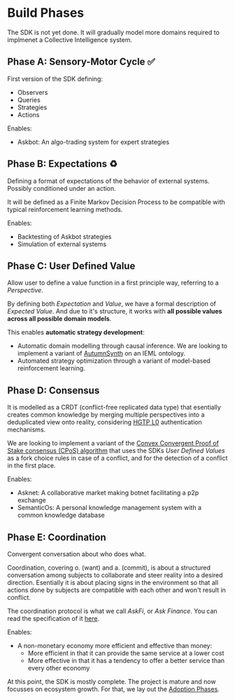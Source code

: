 # Build Phases

The SDK is not yet done. It will gradually model more domains required to implmenet a Collective Intelligence system.

## Phase A: Sensory-Motor Cycle ✅

First version of the SDK defining:

- Observers
- Queries
- Strategies
- Actions

Enables:

- Askbot: An algo-trading system for expert strategies

## Phase B: Expectations ♻️

Defining a format of expectations of the behavior of external systems. Possibly conditioned under an action.

It will be defined as a Finite Markov Decision Process to be compatible with typical reinforcement learning methods.

Enables:

- Backtesting of Askbot strategies
- Simulation of external systems

## Phase C: User Defined Value

Allow user to define a value function in a first principle way, referring to a _Perspective_.

By defining both _Expectation_ and _Value_, we have a formal description of _Expected Value_. And due to it's structure, it works with **all possible values across all possible domain models**.

This enables **automatic strategy development**:

- Automatic domain modelling through causal inference. We are looking to implement a variant of [AutumnSynth](https://www.basis.ai/blog/autumn/) on an IEML ontology.
- Automated strategy optimization through a variant of model-based reinforcement learning.

## Phase D: Consensus

It is modelled as a CRDT (conflict-free replicated data type) that esentially creates common knowledge by merging multiple perspectives into a deduplicated view onto reality, considering [HGTP L0](https://docs.constellationnetwork.io/learn/) authentication mechanisms.

We are looking to implement a variant of the [Convex Convergent Proof of Stake consensus (CPoS) algorithm](https://convex.world/technology?section=Convergent+Proof+of+Stake) that uses the SDKs _User Defined Values_ as a fork choice rules in case of a conflict, and for the detection of a conflict in the first place.

Enables:

- Asknet: A collaborative market making botnet facilitating a p2p exchange
- SemanticOs: A personal knowledge management system with a common knowledge database

## Phase E: Coordination

Convergent conversation about who does what.

Coordination, covering o. (want) and a. (commit), is about a structured conversation among subjects to collaborate and steer reality into a desired direction. Esentially it is about placing signs in the environment so that all actions done by subjects are compatible with each other and won't result in conflict.

The coordination protocol is what we call _AskFi_, or _Ask Finance_. You can read the specification of it [here](https://github.com/BrunoZell/ask.fi).

Enables:

- A non-monetary economy more efficient and effective than money:
  - More efficient in that it can provide the same service at a lower cost
  - More effective in that it has a tendency to offer a better service than every other economy

At this point, the SDK is mostly complete. The project is mature and now focusses on ecosystem growth. For that, we lay out the [Adoption Phases](./adoption-phases.md).
